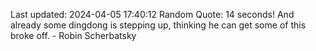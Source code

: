 Last updated: 2024-04-05 17:40:12
Random Quote: 14 seconds! And already some dingdong is stepping up, thinking he can get some of this broke off. - Robin Scherbatsky